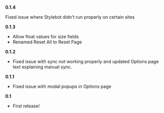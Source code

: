 **0.1.4**

Fixed issue where Stylebot didn't run properly on certain sites

**0.1.3**

* Allow float values for size fields
* Renamed Reset All to Reset Page

**0.1.2**

* Fixed issue with sync not working properly and updated Options page text explaining manual sync.

**0.1.1**

* Fixed issue with modal popups in Options page

**0.1**

* First release!